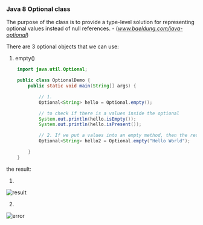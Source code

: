 ### Java 8 Optional class

The purpose of the class is to provide a type-level solution for representing optional values instead of null references. - (_www.baeldung.com/java-optional_)

There are 3 optional objects that we can use:

1. empty()

```java
    import java.util.Optional;

    public class OptionalDemo {
        public static void main(String[] args) {

            // 1.
            Optional<String> hello = Optional.empty();

            // to check if there is a values inside the optional
            System.out.println(hello.isEmpty());
            System.out.println(hello.isPresent());

            // 2. If we put a values into an empty method, then the result will get error
            Optional<String> hello2 = Optional.empty("Hello World");

        }
    }
```

the result:

1.
![result](https://user-images.githubusercontent.com/60772041/83004582-07585c00-a03a-11ea-9b89-5b72a993301f.png)

2.
![error](https://user-images.githubusercontent.com/60772041/83004627-1939ff00-a03a-11ea-9b8a-7890016d8ad1.png)
